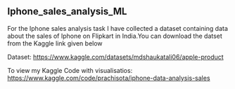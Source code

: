 ## Iphone_sales_analysis_ML
For the Iphone sales analysis task I have collected a dataset containing data about the sales of Iphone on Flipkart in India.You can download the datset from the Kaggle link given below

Dataset: https://www.kaggle.com/datasets/mdshaukatali06/apple-product

To view my Kaggle Code with visualisatios: https://www.kaggle.com/code/prachisota/iphone-data-analysis-sales

